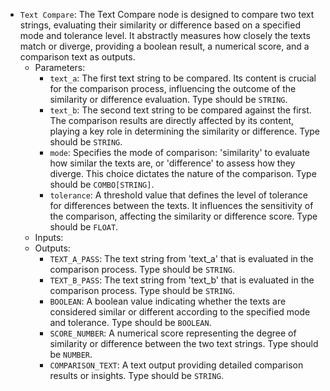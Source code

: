 - `Text Compare`: The Text Compare node is designed to compare two text strings, evaluating their similarity or difference based on a specified mode and tolerance level. It abstractly measures how closely the texts match or diverge, providing a boolean result, a numerical score, and a comparison text as outputs.
    - Parameters:
        - `text_a`: The first text string to be compared. Its content is crucial for the comparison process, influencing the outcome of the similarity or difference evaluation. Type should be `STRING`.
        - `text_b`: The second text string to be compared against the first. The comparison results are directly affected by its content, playing a key role in determining the similarity or difference. Type should be `STRING`.
        - `mode`: Specifies the mode of comparison: 'similarity' to evaluate how similar the texts are, or 'difference' to assess how they diverge. This choice dictates the nature of the comparison. Type should be `COMBO[STRING]`.
        - `tolerance`: A threshold value that defines the level of tolerance for differences between the texts. It influences the sensitivity of the comparison, affecting the similarity or difference score. Type should be `FLOAT`.
    - Inputs:
    - Outputs:
        - `TEXT_A_PASS`: The text string from 'text_a' that is evaluated in the comparison process. Type should be `STRING`.
        - `TEXT_B_PASS`: The text string from 'text_b' that is evaluated in the comparison process. Type should be `STRING`.
        - `BOOLEAN`: A boolean value indicating whether the texts are considered similar or different according to the specified mode and tolerance. Type should be `BOOLEAN`.
        - `SCORE_NUMBER`: A numerical score representing the degree of similarity or difference between the two text strings. Type should be `NUMBER`.
        - `COMPARISON_TEXT`: A text output providing detailed comparison results or insights. Type should be `STRING`.
